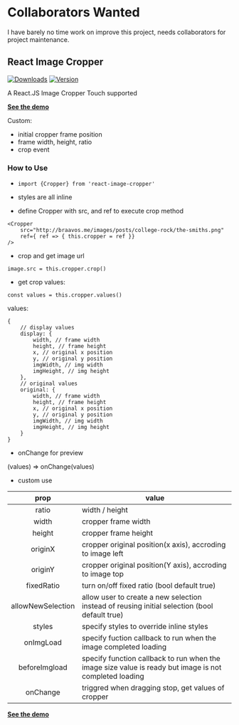 
# Collaborators Wanted
I have barely no time work on improve this project, needs collaborators for project maintenance.

## React Image Cropper

[![Downloads](https://img.shields.io/npm/dt/react-image-cropper.svg)](https://www.npmjs.com/package/react-image-cropper)
[![Version](https://img.shields.io/npm/v/react-image-cropper.svg)](https://www.npmjs.com/package/react-image-cropper)

A React.JS Image Cropper
Touch supported

**[See the demo](http://braavos.me/react-image-cropper/)**

Custom:

+ initial cropper frame position 
+ frame width, height, ratio
+ crop event

### How to Use

+ `import {Cropper} from 'react-image-cropper'`

+ styles are all inline

+ define Cropper with src, and ref to execute crop method  

```
<Cropper 
    src="http://braavos.me/images/posts/college-rock/the-smiths.png" 
    ref={ ref => { this.cropper = ref }}
/>
```

+ crop and get image url

`image.src = this.cropper.crop()`

+ get crop values:

`const values = this.cropper.values()`

values: 

```
{
    // display values
    display: {
        width, // frame width
        height, // frame height
        x, // original x position
        y, // original y position
        imgWidth, // img width
        imgHeight, // img height
    },
    // original values
    original: {
        width, // frame width
        height, // frame height
        x, // original x position
        y, // original y position
        imgWidth, // img width
        imgHeight, // img height
    }
}
```


+ onChange for preview

(values) => onChange(values)

+ custom use

|        prop       | value                                                                                                  |
|:-----------------:|--------------------------------------------------------------------------------------------------------|
|       ratio       | width / height                                                                                         |
|       width       | cropper frame width                                                                                    |
|       height      | cropper frame height                                                                                   |
|      originX      | cropper original position(x axis), accroding to image left                                             |
|      originY      | cropper original position(Y axis), accroding to image top                                              |
|     fixedRatio    | turn on/off fixed ratio (bool default true)                                                            |
| allowNewSelection | allow user to create a new selection instead of reusing initial selection (bool default true)          |
|       styles      | specify styles to override inline styles                                                               |
|     onImgLoad     | specify fuction callback to run when the image completed loading                                       |
|   beforeImgload   | specify function callback to run when the image size value is ready but image is not completed loading |
|      onChange     | triggred when dragging stop, get values of cropper                                                     |


**[See the demo](http://braavos.me/react-image-cropper/)**

